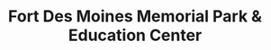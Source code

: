 ---
layout: repo
title: "Fort Des Moines Memorial Park & Education Center"
id: 11869
permalink: repos/11869/
---